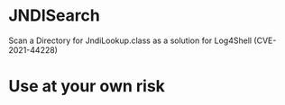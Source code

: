 # JNDISearch

Scan a Directory for JndiLookup.class as a solution for Log4Shell (CVE-2021-44228)

# Use at your own risk